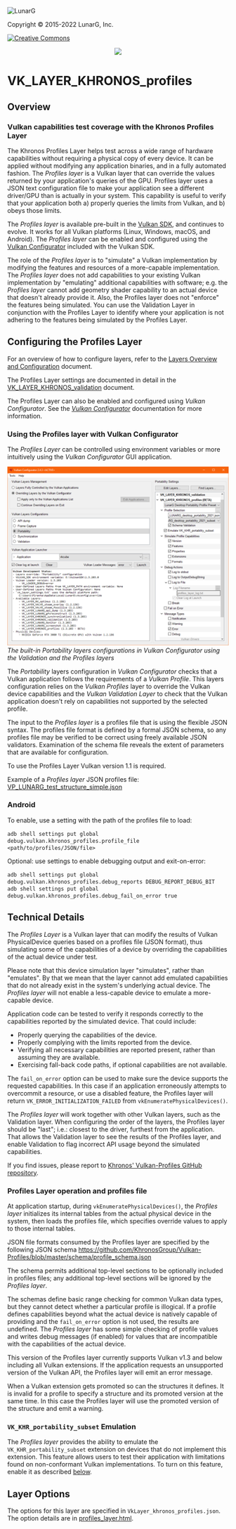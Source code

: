 <!-- markdownlint-disable MD041 -->
<p align="left"><img src="https://vulkan.lunarg.com/img/NewLunarGLogoBlack.png" alt="LunarG" width=263 height=113 /></p>
<p align="left">Copyright © 2015-2022 LunarG, Inc.</p>

[![Creative Commons][3]][4]

[3]: https://i.creativecommons.org/l/by-nd/4.0/88x31.png "Creative Commons License"
[4]: https://creativecommons.org/licenses/by-nd/4.0/

<p align="center"><img src="./images/logo.png" width=400 /></p>

# VK\_LAYER\_KHRONOS\_profiles

## Overview

### Vulkan capabilities test coverage with the Khronos Profiles Layer
The Khronos Profiles Layer helps test across a wide range of hardware capabilities without requiring a physical copy of every device. It can be applied without modifying any application binaries, and in a fully automated fashion. The *Profiles layer* is a Vulkan layer that can override the values returned by your application's queries of the GPU. Profiles layer uses a JSON text configuration file to make your application see a different driver/GPU than is actually in your system. This capability is useful to verify that your application both a) properly queries the limits from Vulkan, and b) obeys those limits.

The *Profiles layer* is available pre-built in the [Vulkan SDK](https://www.lunarg.com/vulkan-sdk/), and continues to evolve. It works for all Vulkan platforms (Linux, Windows, macOS, and Android). The *Profiles layer* can be enabled and configured using the [Vulkan Configurator](https://vulkan.lunarg.com/doc/sdk/latest/windows/vkconfig.html) included with the Vulkan SDK.

The role of the *Profiles layer* is to "simulate" a Vulkan implementation by modifying the features and resources of a more-capable implementation. The *Profiles layer* does not add capabilities to your existing Vulkan implementation by "emulating" additional capabilities with software; e.g. the *Profiles layer* cannot add geometry shader capability to an actual device that doesn't already provide it. Also, the Profiles layer does not "enforce" the features being simulated. You can use the Validation Layer in conjunction with the Profiles Layer to identify where your application is not adhering to the features being simulated by the Profiles Layer.

## Configuring the Profiles Layer

For an overview of how to configure layers, refer to the [Layers Overview and Configuration](https://vulkan.lunarg.com/doc/sdk/latest/windows/layer_configuration.html) document.

The Profiles Layer settings are documented in detail in the
[VK_LAYER_KHRONOS_validation](https://vulkan.lunarg.com/doc/sdk/latest/windows/profiles_layer.html#user-content-layer-details) document.

The Profiles Layer can also be enabled and configured using *Vulkan Configurator*. See the [*Vulkan Configurator*](https://vulkan.lunarg.com/doc/sdk/latest/windows/vkconfig.html) documentation for more information.

### Using the Profiles layer with Vulkan Configurator
The *Profiles Layer* can be controlled using environment variables or more intuitively using the *Vulkan Configurator* GUI application.

![Vulkan Configurator](https://github.com/KhronosGroup/Vulkan-Profiles/blob/master/images/vkconfig.png)
*The built-in Portability layers configurations in Vulkan Configurator using the Validation and the Profiles layers*

The *Portability* layers configuration in *Vulkan Configurator* checks that a Vulkan application follows the requirements of a *Vulkan Profile*. This layers configuration relies on the *Vulkan Profiles* layer to override the Vulkan device capabilities and the *Vulkan Validation Layer* to check that the Vulkan application doesn't rely on capabilities not supported by the selected profile.

The input to the *Profiles layer* is a profiles file that is using the flexible JSON syntax. The profiles file format is defined by a formal JSON schema, so any profiles file may be verified to be correct using freely available JSON validators. Examination of the schema file reveals the extent of parameters that are available for configuration.

To use the Profiles Layer Vulkan version 1.1 is required.

Example of a *Profiles layer* JSON profiles file: [VP_LUNARG_test_structure_simple.json](https://github.com/KhronosGroup/Vulkan-Profiles/blob/master/profiles/test/data/VP_LUNARG_test_structure_simple.json)

### Android
To enable, use a setting with the path of the profiles file to load:
```
adb shell settings put global debug.vulkan.khronos_profiles.profile_file <path/to/profiles/JSON/file>
```

Optional: use settings to enable debugging output and exit-on-error:
```
adb shell settings put global debug.vulkan.khronos_profiles.debug_reports DEBUG_REPORT_DEBUG_BIT
adb shell settings put global debug.vulkan.khronos_profiles.debug_fail_on_error true
```

## Technical Details

The *Profiles Layer* is a Vulkan layer that can modify the results of Vulkan PhysicalDevice queries based on a profiles file (JSON format), thus simulating some of the capabilities of a device by overriding the capabilities of the actual device under test.

Please note that this device simulation layer "simulates", rather than "emulates".
By that we mean that the layer cannot add emulated capabilities that do not already exist in the system's underlying actual device.
The *Profiles layer* will not enable a less-capable device to emulate a more-capable device.

Application code can be tested to verify it responds correctly to the capabilities reported by the simulated device.
That could include:
* Properly querying the capabilities of the device.
* Properly complying with the limits reported from the device.
* Verifying all necessary capabilities are reported present, rather than assuming they are available.
* Exercising fall-back code paths, if optional capabilities are not available.

The `fail_on_error` option can be used to make sure the device supports the requested capabilities. 
In this case if an application erroneously attempts to overcommit a resource, or use a disabled feature, the Profiles layer will return `VK_ERROR_INITIALIZATION_FAILED` from `vkEnumeratePhysicalDevices()`.

The *Profiles layer* will work together with other Vulkan layers, such as the Validation layer.
When configuring the order of the layers, the Profiles layer should be "last";
i.e.: closest to the driver, furthest from the application.
That allows the Validation layer to see the results of the Profiles layer, and enable Validation to flag incorrect API usage beyond the simulated capabilities.

If you find issues, please report to [Khronos' Vulkan-Profiles GitHub repository](https://github.com/KhronosGroup/Vulkan-Profiles/issues).

### Profiles Layer operation and profiles file
At application startup, during `vkEnumeratePhysicalDevices()`, the *Profiles layer* initializes its internal tables from the actual physical device in the system, then loads the profiles file, which specifies override values to apply to those internal tables.

JSON file formats consumed by the Profiles layer are specified by the following JSON schema https://github.com/KhronosGroup/Vulkan-Profiles/blob/master/schema/profile_schema.json

The schema permits additional top-level sections to be optionally included in profiles files;
any additional top-level sections will be ignored by the *Profiles layer*.

The schemas define basic range checking for common Vulkan data types, but they cannot detect whether a particular profile is illogical.
If a profile defines capabilities beyond what the actual device is natively capable of providing and the `fail_on_error` option is not used, the results are undefined.
The *Profiles layer* has some simple checking of profile values and writes debug messages (if enabled) for values that are incompatible with the capabilities of the actual device.

This version of the Profiles layer currently supports Vulkan v1.3 and below including all Vulkan extensions.
If the application requests an unsupported version of the Vulkan API, the Profiles layer will emit an error message.

When a Vulkan extension gets promoted so can the structures it defines. It is invalid for a profile to specify a structure and its promoted version at the same time.
In this case the Profiles layer will use the promoted version of the structure and emit a warning.

### `VK_KHR_portability_subset` Emulation

The *Profiles layer* provides the ability to emulate the `VK_KHR_portability_subset` extension on devices that do not implement this extension.
This feature allows users to test their application with limitations found on non-conformant Vulkan implementations.
To turn on this feature, enable it as described [below](#emulate-vk_khr_portability_subset).

## Layer Options

The options for this layer are specified in `VkLayer_khronos_profiles.json`. The option details are in [profiles_layer.html](https://vulkan.lunarg.com/doc/sdk/latest/windows/profiles_layer.html).
